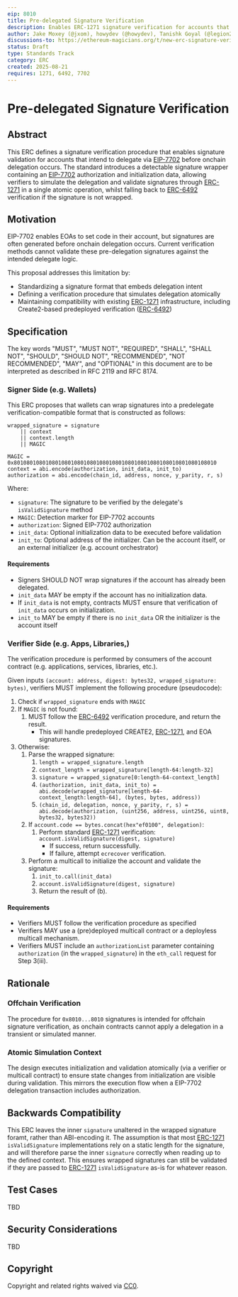 ```yaml
---
eip: 8010
title: Pre-delegated Signature Verification
description: Enables ERC-1271 signature verification for accounts that intend to delegate via EIP-7702, whilst falling back to ERC-6492 verification.
author: Jake Moxey (@jxom), howydev (@howydev), Tanishk Goyal (@legion2002), Ivo Georgiev (@Ivshti)
discussions-to: https://ethereum-magicians.org/t/new-erc-signature-verification-for-pre-delegated-accounts/25201
status: Draft
type: Standards Track
category: ERC
created: 2025-08-21
requires: 1271, 6492, 7702
---
```


# Pre-delegated Signature Verification

## Abstract

This ERC defines a signature verification procedure that enables signature validation for accounts that intend to delegate via [EIP-7702](./eip-7702.md) before onchain delegation occurs. The standard introduces a detectable signature wrapper containing an [EIP-7702](./eip-7702.md) authorization and initialization data, allowing verifiers to simulate the delegation and validate signatures through [ERC-1271](./eip-1271.md) in a single atomic operation, whilst falling back to [ERC-6492](./eip-6492.md) verification if the signature is not wrapped.

## Motivation

EIP-7702 enables EOAs to set code in their account, but signatures are often generated before onchain delegation occurs. Current verification methods cannot validate these pre-delegation signatures against the intended delegate logic.

This proposal addresses this limitation by:

- Standardizing a signature format that embeds delegation intent
- Defining a verification procedure that simulates delegation atomically
- Maintaining compatibility with existing [ERC-1271](./eip-1271.md) infrastructure, including Create2-based predeployed verification ([ERC-6492](./eip-6492.md))

## Specification

The key words "MUST", "MUST NOT", "REQUIRED", "SHALL", "SHALL NOT", "SHOULD", "SHOULD NOT", "RECOMMENDED", "NOT RECOMMENDED", "MAY", and "OPTIONAL" in this document are to be interpreted as described in RFC 2119 and RFC 8174.

### Signer Side (e.g. Wallets)

This ERC proposes that wallets can wrap signatures into a predelegate verification-compatible format that is constructed as follows:

```solidity
wrapped_signature = signature 
    || context 
    || context.length 
    || MAGIC

MAGIC = 0x8010801080108010801080108010801080108010801080108010801080108010
context = abi.encode(authorization, init_data, init_to)
authorization = abi.encode(chain_id, address, nonce, y_parity, r, s)
```

Where:
- `signature`: The signature to be verified by the delegate's `isValidSignature` method
- `MAGIC`: Detection marker for EIP-7702 accounts
- `authorization`: Signed EIP-7702 authorization
- `init_data`: Optional initialization data to be executed before validation
- `init_to`: Optional address of the initializer. Can be the account itself, or an external initializer (e.g. account orchestrator)

#### Requirements

- Signers SHOULD NOT wrap signatures if the account has already been delegated.
- `init_data` MAY be empty if the account has no initialization data.
- If `init_data` is not empty, contracts MUST ensure that verification of `init_data` occurs on initialization.
- `init_to` MAY be empty if there is no `init_data` OR the initializer is the account itself

### Verifier Side (e.g. Apps, Libraries,)

The verification procedure is performed by consumers of the account contract (e.g. applications, services, libraries, etc.).

Given inputs `(account: address, digest: bytes32, wrapped_signature: bytes)`, verifiers MUST implement the following procedure (pseudocode):

1. Check if `wrapped_signature` ends with `MAGIC`
2. If `MAGIC` is not found:
    1. MUST follow the [ERC-6492](./eip-6492.md) verification procedure, and return the result.
        - This will handle predeployed CREATE2, [ERC-1271](./eip-1271.md), and EOA signatures.
3. Otherwise:
   1. Parse the wrapped signature:
      1. `length = wrapped_signature.length`
      2. `context_length = wrapped_signature[length-64:length-32]`
      3. `signature = wrapped_signature[0:length-64-context_length]`
      4. `(authorization, init_data, init_to) = abi.decode(wrapped_signature[length-64-context_length:length-64], (bytes, bytes, address))`
      5. `(chain_id, delegation, nonce, y_parity, r, s) = abi.decode(authorization, (uint256, address, uint256, uint8, bytes32, bytes32))`
   2. If `account.code == bytes.concat(hex"ef0100", delegation)`:
      1. Perform standard [ERC-1271](./eip-1271.md) verification: `account.isValidSignature(digest, signature)` 
         - If success, return successfully. 
         - If failure, attempt `ecrecover` verification. 
   3. Perform a multicall to initialize the account and validate the signature: 
      1. `init_to.call(init_data)`
      2. `account.isValidSignature(digest, signature)`
      3. Return the result of (b). 

#### Requirements

- Verifiers MUST follow the verification procedure as specified
- Verifiers MAY use a (pre)deployed multicall contract or a deployless multicall mechanism. 
- Verifiers MUST include an `authorizationList` parameter containing `authorization` (in the `wrapped_signature`) in the `eth_call` request for Step 3(iii). 

## Rationale

### Offchain Verification

The procedure for `0x8010...8010` signatures is intended for offchain signature verification, as onchain contracts cannot apply a delegation in a transient or simulated manner.

### Atomic Simulation Context

The design executes initialization and validation atomically (via a verifier or multicall contract) to ensure state changes from initialization are visible during validation. This mirrors the execution flow when a EIP-7702 delegation transaction includes authorization.

## Backwards Compatibility

This ERC leaves the inner `signature` unaltered in the wrapped signature foramt, rather than ABI-encoding it. The assumption is that most [ERC-1271](./eip-1271.md) `isValidSignature` implementations rely on a static length for the signature, and will therefore parse the inner `signature` correctly when reading up to the defined context. This ensures wrapped signatures can still be validated if they are passed to [ERC-1271](./eip-1271.md) `isValidSignature` as-is for whatever reason.

## Test Cases

TBD

## Security Considerations

TBD

## Copyright

Copyright and related rights waived via [CC0](../LICENSE.md).
